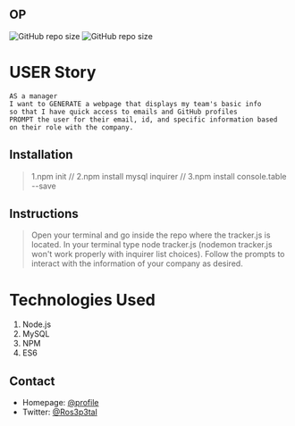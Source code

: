 ## OP
![GitHub repo size](https://img.shields.io/github/repo-size/Kathleen-Y/op?logo=github)
![GitHub repo size](https://img.shields.io/github/forks/Kathleen-Y/op)

# USER Story
```
AS a manager
I want to GENERATE a webpage that displays my team's basic info
so that I have quick access to emails and GitHub profiles
PROMPT the user for their email, id, and specific information based 
on their role with the company. 
```

## Installation
> 1.npm init // 2.npm install mysql inquirer // 3.npm install console.table --save

## Instructions
> Open your terminal and go inside the repo where the tracker.js is located. In your terminal type node tracker.js (nodemon tracker.js won't work properly with inquirer list choices). Follow the prompts to interact with the information of your company as desired.

# Technologies Used
1. Node.js
2. MySQL
2. NPM
3. ES6

## Contact
* Homepage: [@profile](https://github.com/Kathleen-Y)
* Twitter: [@Ros3p3tal](https://twitter.com/Ros3p3tal)

